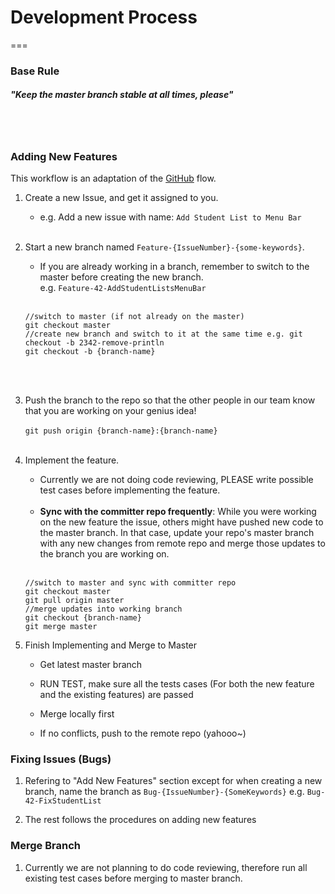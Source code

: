 # Development Process
===
### Base Rule
##### "Keep the master branch stable at all times, please"
<br><br>

### Adding New Features
This workflow is an adaptation of the [GitHub](https://guides.github.com/introduction/flow/index.html) flow.

1. Create a new Issue, and get it assigned to you.
	- e.g. Add a new issue with name: `Add Student List to Menu Bar`
	<br><br>
	
2. Start a new branch named `Feature-{IssueNumber}-{some-keywords}`. 
	- If you are already working in a branch, remember to switch to the master before creating the new 
branch. 
<br>e.g.	`Feature-42-AddStudentListsMenuBar`
	<br><br>
	
	```
	//switch to master (if not already on the master)
	git checkout master
	//create new branch and switch to it at the same time e.g. git checkout -b 2342-remove-println
	git checkout -b {branch-name}
	```
	<br><br>
3. Push the branch to the repo so that the other people in our team know that you are working on your genius idea!
	<br>	
	`git push origin {branch-name}:{branch-name}`
	<br><br>
4. Implement the feature. <br>
	- Currently we are not doing code reviewing, PLEASE write possible test cases before implementing the feature.
	<br><br>
	- <b>Sync with the committer repo frequently</b>: While you were working on the new feature the issue, others might have pushed new code to the master branch. In that case, update your repo's master branch with any new changes from remote repo and merge those updates to the branch you are working on.
	<br><br>

	```
	//switch to master and sync with committer repo
	git checkout master
	git pull origin master       
	//merge updates into working branch
	git checkout {branch-name}
	git merge master
	```
5. Finish Implementing and Merge to Master
	- Get latest master branch
	
	- RUN TEST, make sure all the tests cases (For both the new feature and the existing features) are passed
	
	- Merge locally first
	
	- If no conflicts, push to the remote repo (yahooo~)

### Fixing Issues (Bugs)
1. Refering to "Add New Features" section except for when creating a new branch, name the branch as `Bug-{IssueNumber}-{SomeKeywords}` e.g. `Bug-42-FixStudentList`


2. The rest follows the procedures on adding new features


### Merge Branch
1. Currently we are not planning to do code reviewing, therefore run all existing test cases before merging to master branch.